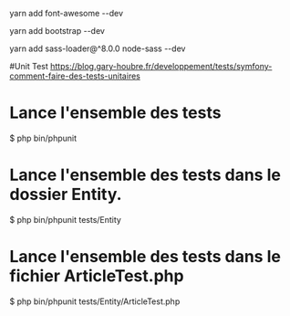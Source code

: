 

yarn add font-awesome --dev

yarn add bootstrap --dev

yarn add sass-loader@^8.0.0 node-sass --dev

#Unit Test
https://blog.gary-houbre.fr/developpement/tests/symfony-comment-faire-des-tests-unitaires

# Lance l'ensemble des tests
$ php bin/phpunit
# Lance l'ensemble des tests dans le dossier Entity. 
$ php bin/phpunit tests/Entity
# Lance l'ensemble des tests dans le fichier ArticleTest.php
$ php bin/phpunit tests/Entity/ArticleTest.php
